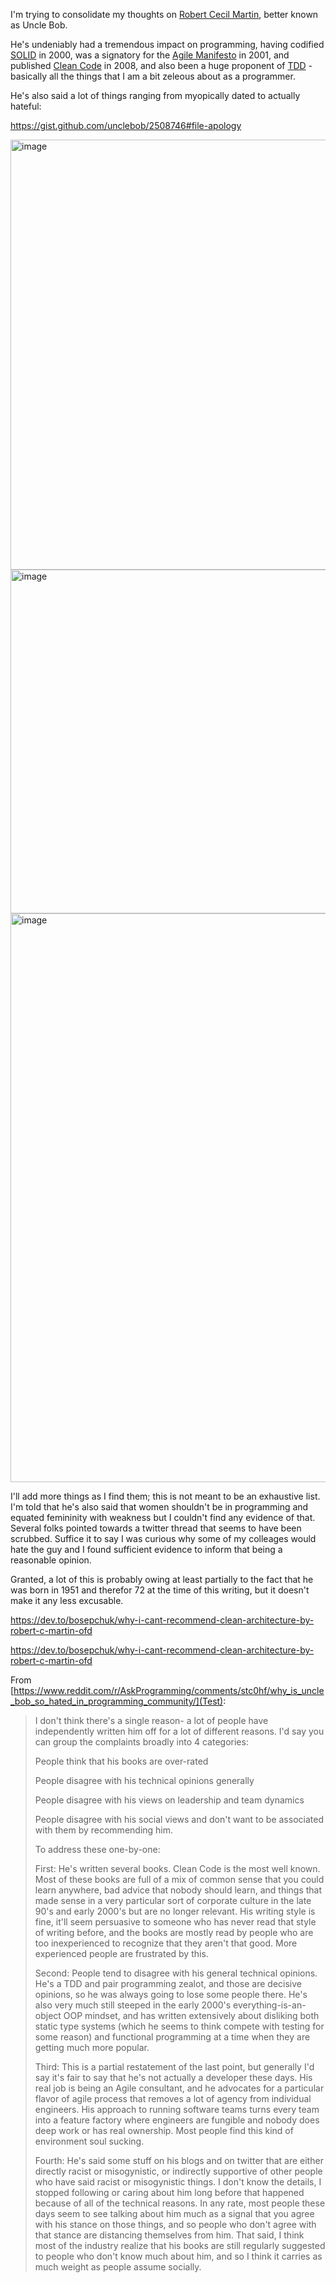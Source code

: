 I'm trying to consolidate my thoughts on [Robert Cecil Martin](https://en.wikipedia.org/wiki/Robert_C._Martin), better known as Uncle Bob.

He's undeniably had a tremendous impact on programming, having codified [SOLID](https://en.wikipedia.org/wiki/SOLID) in 2000, was a signatory for the [Agile Manifesto](https://en.wikipedia.org/wiki/Agile_software_development) in 2001, and published [Clean Code](https://www.amazon.com/Clean-Code-Handbook-Software-Craftsmanship/dp/0132350882) in 2008, and also been a huge proponent of [TDD](https://en.wikipedia.org/wiki/Test-driven_development) - basically all the things that I am a bit zeleous about as a programmer.

He's also said a lot of things ranging from myopically dated to actually hateful:

https://gist.github.com/unclebob/2508746#file-apology

<img width="688" alt="image" src="https://github.com/scotthmccoy/scotthmccoy.github.io/assets/96747521/fd2ccef7-90e5-4aa8-af10-54932f262794">

<img width="550" alt="image" src="https://github.com/scotthmccoy/scotthmccoy.github.io/assets/96747521/2296b0f0-4c8b-4ec0-b696-3ff09cce061a">

<img width="910" alt="image" src="https://github.com/scotthmccoy/scotthmccoy.github.io/assets/96747521/bbb92fff-d382-40b7-a693-bc54e85d3a4a">

I'll add more things as I find them; this is not meant to be an exhaustive list. I'm told that he's also said that women shouldn't be in programming and equated femininity with weakness but I couldn't find any evidence of that. Several folks pointed towards a twitter thread that seems to have been scrubbed. Suffice it to say I was curious why some of my colleages would hate the guy and I found sufficient evidence to inform that being a reasonable opinion.

Granted, a lot of this is probably owing at least partially to the fact that he was born in 1951 and therefor 72 at the time of this writing, but it doesn't make it any less excusable.

https://dev.to/bosepchuk/why-i-cant-recommend-clean-architecture-by-robert-c-martin-ofd

https://dev.to/bosepchuk/why-i-cant-recommend-clean-architecture-by-robert-c-martin-ofd

From [https://www.reddit.com/r/AskProgramming/comments/stc0hf/why_is_uncle_bob_so_hated_in_programming_community/](Test):


> I don't think there's a single reason- a lot of people have independently written him off for a lot of different reasons. I'd say you can group the complaints broadly into 4 categories:
>
> People think that his books are over-rated
>
> People disagree with his technical opinions generally
>
> People disagree with his views on leadership and team dynamics
>
> People disagree with his social views and don't want to be associated with them by recommending him.
>
> To address these one-by-one:
> 
> First: He's written several books. Clean Code is the most well known. Most of these books are full of a mix of common sense that you could learn anywhere, bad advice that nobody should learn, and things that made sense in a very particular sort of corporate culture in the late 90's and early 2000's but are no longer relevant. His writing style is fine, it'll seem persuasive to someone who has never read that style of writing before, and the books are mostly read by people who are too inexperienced to recognize that they aren't that good. More experienced people are frustrated by this.
> 
> Second: People tend to disagree with his general technical opinions. He's a TDD and pair programming zealot, and those are decisive opinions, so he was always going to lose some people there. He's also very much still steeped in the early 2000's everything-is-an-object OOP mindset, and has written extensively about disliking both static type systems (which he seems to think compete with testing for some reason) and functional programming at a time when they are getting much more popular.
> 
> Third: This is a partial restatement of the last point, but generally I'd say it's fair to say that he's not actually a developer these days. His real job is being an Agile consultant, and he advocates for a particular flavor of agile process that removes a lot of agency from individual engineers. His approach to running software teams turns every team into a feature factory where engineers are fungible and nobody does deep work or has real ownership. Most people find this kind of environment soul sucking.
> 
> Fourth: He's said some stuff on his blogs and on twitter that are either directly racist or misogynistic, or indirectly supportive of other people who have said racist or misogynistic things. I don't know the details, I stopped following or caring about him long before that happened because of all of the technical reasons. In any rate, most people these days seem to see talking about him much as a signal that you agree with his stance on those things, and so people who don't agree with that stance are distancing themselves from him. That said, I think most of the industry realize that his books are still regularly suggested to people who don't know much about him, and so I think it carries as much weight as people assume socially.
